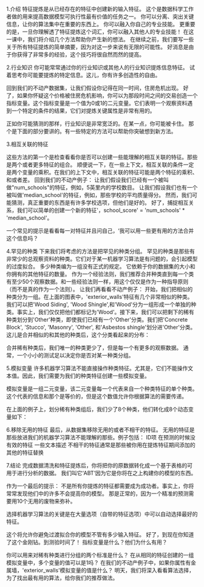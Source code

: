1.介绍
特征提炼是从已经存在的特征中创建新的输入特征。
这个是数据科学工作者做的用来提高数据模型可执行性最有价值的任务之一。
你可以分离、突出关键信息，让你的算法集中在重要的东西上。
你可以融入你自己的专业技能。
更重要的是，一旦你理解透了特征提炼这个词汇，你可以融入其他人的专业技能！
在这一课中，我们将介绍几个方法帮助你产生新的想法。
在继续之前，我们要写一些关于所有特征提炼的简单摘要，因为对这一步来说有无限的可能性。
好消息是由于你获得了非常多的经验，这个技巧将很自然而然的提高。

2.行业知识
你可能常常通过你的行业知识或其他人的行业知识提炼信息特征。
试着思考你可能要提炼的特定信息。这儿，你有许多创造性的自由。

回到我们的不动产数据集，让我们假设你记得在同一时间，住房危机出现。
好了，如果你怀疑这个价格被住房危机影响，你可以为那段时间之间的交易创造一个指标变量。这个指标变量是一个值为0或1的二元变量。它们表明一个观察资料遇到一个特定的条件的结果，它们对提炼关键属性是非常有用的。

正如你可能猜测的那样，行业知识是非常宽泛的。在某一点，你可能被卡住。
那个是下面的部分要讲的。有一些特定的方法可以帮助你突破想到新方法。

3.相互关联的特征

这些方法的第一个是检查看看你是否可以创建一些能理解的相互关联的特征。那些是两个或者更多特征的组合。
顺便说一下，在一些上下文，相互关联的条件一定是两个变量的乘积。在我们的上下文中，相互关联的特征可能是两个特征的乘积、和或者差。
回到我们的不动产例子：
让我们假设我们已经有一个被叫做"num_schools"的特征，例如，5英里内的学校数目。
让我们假设我们也有一个被叫做'median_school'的特征，例如，那些学校的平均质量得分。
然而，我们可能猜测，真正重要的东西是有许多学校选项，但他们是好的。
好了，捕捉相互关系，我们可以简单的创建一个新的特征'，school_score' = 'num_schools' * 'median_school'。

一个常见的提示是看看每一对特征并且问自己，‘我可以用一些更有用的方法合并这个信息吗？

4.罕见的种类
下来我们将考虑的方法是把罕见的种类分组。
罕见的种类是那些有非常少的总观察资料的种类。它们对于某一机器学习算法是有问题的，会引起模型的过度拟合。
多少种类编为一组没有正式的规定。
它依赖于你的数据集的大小和你拥有的其他特征的数量。
作为一个经验法则，我们推荐合并种类直到每一个类有至少50个观察数据。和一些经验法则一样，用这个仅仅是作为一种指导原则（而不是真的作为一个法则）。
让我们再看看不动产例子：
开始，我们把相似的种类分为一组。在上面的图表中，'exterior_walls'特征有几个非常相似的种类。我们可以把'Wood Siding', 'Wood Shingle',和'Wood'分为一组形成一个单独的种类。事实上，我们仅仅把他们都标记为'Wood'。接下来，我们可以把剩下的稀有种类划分到'Other'种类，即使我们已经有一个'Other'分类。我们把'Concrete Block', 'Stucco', 'Masonry', 'Other', 和'Asbestos shingle'划分进'Other'分类。
这儿是合并相似的和其他的种类后，这个分类看起来的分布：

合并稀有种类后，我们唯一的种类更少了，但是每一个有更多的观察数据。
通常，一个小小的测试足以决定你是否对某一种类分组。

5.模拟变量
许多机器学习算法不能直接操作种类特征。尤其是，它们不能操作文本值。因此，我们需要为我们的种类特征创建一些模拟变量。

模拟变量是一组二元变量，该二元变量每一个代表来自一个种类特征的单个种类。这个代表的信息和那个是等价的，但是这个数值允许你根据算法的需要传递。

在上面的例子上，划分稀有种类组后，我们少了8个种类，他们转化成8个动态变量如下：


6.移除无用的特征
最后，从数据集移除无用的或者不相干的特征。
无用的特征是那些放进我们的机器学习算法不能理解的那些。例子包括：
ID项
在预测的时候没有效的特征
一些文本描述
不相干的特征通常是那些被你用在提炼特征期间添加的其他的特征替换

7.结论
 完成数据清洗和特征提炼后，你将把你的原数据转化成一个基于表格的可用于进行分析的数据。
 我们叫它‘ABT’因为它是你将在之上构建你的模型的东西。

 作为一个最后的提示：
 不是所有你提炼的特征都需要成为成功者。事实上，你将常常发现他们中的许多不会提高你的模型。
 那是正常的，因为一个精准的预测需要用10个无用的废物来弥补。

选择机器学习算法的关键是在大量选项（自带的特征选项）中可以自动选择最好的特征。

这个将允许你避免过渡拟合你的模型不管有多少输入特征。
好了，到现在你知道了这个金刚钻。到测验时间了！
指标变量是什么？他们为什么有用？

你可以用来对稀有种类进行分组的两个标准是什么？
在从相同的特征创建的一组模拟变量中，多个变量的值可以是1吗？
在我们的不动产例子中，如果你属性有金属墙，'exterior_walls'模拟变量的值是什么？
明天，我们将深入看看算法选择，为了找出最有用的算法，给你我们的推荐做法。